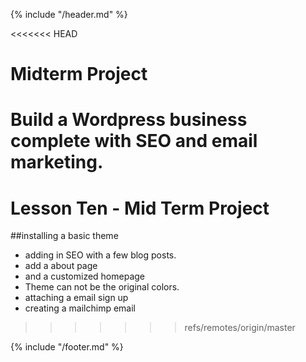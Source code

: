 {% include "/header.md" %}

<<<<<<< HEAD
# Midterm Project  

Build a Wordpress business complete with SEO and email marketing.
=======
# Lesson Ten -  Mid Term Project

##installing a basic theme
* adding in SEO with a few blog posts.
* add a about page
* and a customized homepage
* Theme can not be the original colors. 
* attaching a email sign up 
* creating a mailchimp email

>>>>>>> refs/remotes/origin/master



{% include "/footer.md" %}
